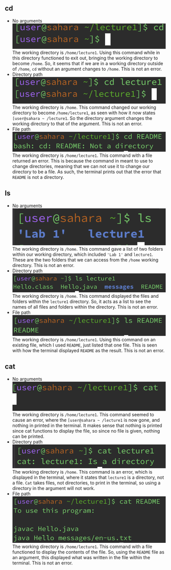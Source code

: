 ## cd
* No arguments <br>
![Image](cd-no-argument.png) <br>
The working directory is `/home/lecture1`. Using this command while in this directory functioned to exit out, bringing the working directory to become `/home`. So, it seems that if we are in a working directory outside of `/home`, `cd` without an argument changes to `/home`. This is not an error. <d>
* Directory path <br>
![Image](cd-directory-path.png) <br>
The working directory is `/home`. This command changed our working directory to become `/home/lecture1`, as seen with how it now states `[user@sahara ~ /lecture1`. So the directory argument changes the working directory to that of the argument. This is not an error. <br>
* File path <br>
![Image](cd-file-path.png) <br>
The working directory is `/home/lecture1`. This command with a file returned an error. This is because the command in meant to use to change directories, meaning that we can not use it to change our directory to be a file. As such, the terminal prints out that the error that `README` is not a directory. <br>
## ls
* No arguments <br>
![Image](ls-no-argument.png) <br>
The working directory is `/home`. This command gave a list of two folders within our working directory, which included `'Lab 1'` and `lecture1`. These are the two folders that we can access from the `/home` working directory. This is not an error. <d>
* Directory path <br>
![Image](ls-directory-path.png) <br>
The working directory is `/home`. This command displayed the files and folders within the `lecture1` directory. So, it acts as a list to see the names of all files and folders within the directory. This is not an error. <br>
* File path <br>
![Image](ls-file-path.png) <br>
The working directory is `/home/lecture1`. Using this command on an existing file, which I used `README`, just listed that one file. This is seen with how the terminal displayed `README` as the result. This is not an error. <br>
## cat
* No arguments <br>
![Image](cat-no-argument.png) <br>
The working directory is `/home/lecture1`. This command seemed to cause an error, where the `[user@sahara ~ /lecture1` is now gone, and nothing in printed in the terminal. It makes sense that nothing is printed since cat functions to display the file, so since no file is given, nothing can be printed. <d>
* Directory path <br>
![Image](cat-directory-path.png) <br>
The working directory is `/home`. This command is an error, which is displayed in the terminal, where it states that `lecture1` is a directory, not a file. `Cat` takes files, not directories, to print in the terminal, so using a directory in the argument will not work. <br>
* File path <br>
![Image](cat-file-path.png) <br>
The working directory is `/home/lecture1`. This command with a file functioned to display the contents of the file. So, using the `README` file as an argument, this displayed what was written in the file within the terminal. This is not an error. <br>
